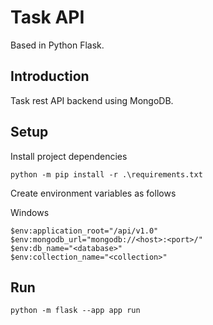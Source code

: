 # Task API
Based in Python Flask.

## Introduction
Task rest API backend using MongoDB.

## Setup
Install project dependencies

````
python -m pip install -r .\requirements.txt
````

Create environment variables as follows

Windows
````
$env:application_root="/api/v1.0"
$env:mongodb_url="mongodb://<host>:<port>/"
$env:db_name="<database>"
$env:collection_name="<collection>"
````

## Run

````
python -m flask --app app run
````